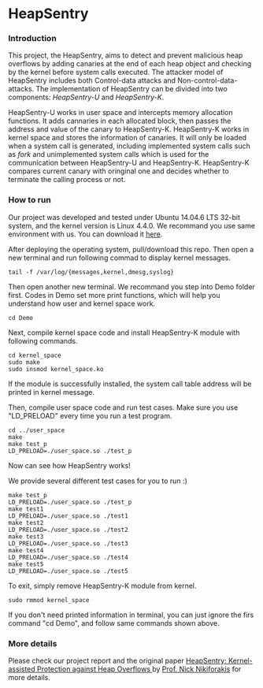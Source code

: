 # HeapSentry

### Introduction

This project, the HeapSentry, aims to detect and prevent malicious heap overflows by adding canaries at the end of each heap object and checking by the kernel before system calls executed. The attacker model of HeapSentry includes both Control-data attacks and Non-control-data-attacks. The implementation of HeapSentry can be divided into two components: *HeapSentry-U* and *HeapSentry-K*.

HeapSentry-U works in user space and intercepts memory allocation functions. It adds cannaries in each allocated block, then passes the address and value of the canary to HeapSentry-K. HeapSentry-K works in kernel space and stores the information of canaries. It will only be loaded when a system call is generated, including implemented system calls such as *fork* and unimplemented system calls which is used for the communication between HeapSentry-U and HeapSentry-K. HeapSentry-K compares current canary with oringinal one and decides whether to terminate the calling process or not.

### How to run

Our project was developed and tested under Ubuntu 14.04.6 LTS 32-bit system, and the kernel version is Linux 4.4.0. We recommand you use same environment with us. You can download it [here](http://releases.ubuntu.com/14.04/ubuntu-14.04.6-desktop-i386.iso).

After deploying the operating system, pull/download this repo. Then open a new terminal and run following commad to display kernel messages. 

```
tail -f /var/log/{messages,kernel,dmesg,syslog}
```

Then open another new terminal. We recommand you step into Demo folder first. Codes in  Demo set more print functions, which will help you understand how user and kernel space work. 

```
cd Demo
```

Next, compile kernel space code and install HeapSentry-K module with following commands.

```
cd kernel_space
sudo make
sudo insmod kernel_space.ko
```

If the module is successfully installed, the system call table address will be printed in kernel message.

Then, compile user space code and run test cases. Make sure you use "LD\_PRELOAD" every time you run a test program. 

```
cd ../user_space
make
make test_p
LD_PRELOAD=./user_space.so ./test_p
```

Now can see how HeapSentry works!

We provide several different test cases for you to run :)

```
make test_p
LD_PRELOAD=./user_space.so ./test_p
make test1
LD_PRELOAD=./user_space.so ./test1
make test2
LD_PRELOAD=./user_space.so ./test2
make test3
LD_PRELOAD=./user_space.so ./test3
make test4
LD_PRELOAD=./user_space.so ./test4
make test5
LD_PRELOAD=./user_space.so ./test5
```

To exit, simply remove HeapSentry-K module from kernel.

```
sudo rmmod kernel_space
```

If you don't need printed information in terminal, you can just ignore the firs command "cd Demo", and follow same commands shown above.

### More details

Please check our project report and the original paper [HeapSentry: Kernel-assisted Protection against Heap Overflows ](https://www.securitee.org/files/heapsentry_dimva2013.pdf) by [Prof. Nick Nikiforakis](https://www.securitee.org) for more details. 

